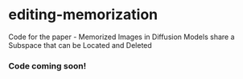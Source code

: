 # editing-memorization
Code for the paper - Memorized Images in Diffusion Models share a Subspace that can be Located and Deleted

### Code coming soon!
